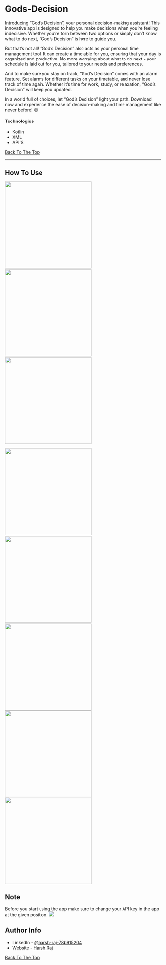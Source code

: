 # Gods-Decision

 Introducing “God’s Decision”, your personal decision-making assistant! This innovative app is designed to help you make decisions when you’re feeling indecisive. Whether you’re torn between two options or simply don’t know what to do next, “God’s Decision” is here to guide you.

But that’s not all! “God’s Decision” also acts as your personal time management tool. It can create a timetable for you, ensuring that your day is organized and productive. No more worrying about what to do next - your schedule is laid out for you, tailored to your needs and preferences.

And to make sure you stay on track, “God’s Decision” comes with an alarm feature. Set alarms for different tasks on your timetable, and never lose track of time again. Whether it’s time for work, study, or relaxation, “God’s Decision” will keep you updated.

In a world full of choices, let “God’s Decision” light your path. Download now and experience the ease of decision-making and time management like never before! 😊

#### Technologies

- Kotlin
- XML
- API'S

[Back To The Top](#read-me-template)

---

## How To Use
<img src="https://github.com/harshsharma7102001/Gods-Decision/blob/master/zero.jpg" width="280px"/> <img src="https://github.com/harshsharma7102001/Gods-Decision/blob/master/one.jpg" width="280px"/>
 <img src="https://github.com/harshsharma7102001/Gods-Decision/blob/master/two.jpg" width="280px"/>
 
 <img src="https://github.com/harshsharma7102001/Gods-Decision/blob/master/three.jpg" width="280px"/> <img src="https://github.com/harshsharma7102001/Gods-Decision/blob/master/four.jpg" width="280px"/>
 <img src="https://github.com/harshsharma7102001/Gods-Decision/blob/master/five.jpg" width="280px"/><img src="https://github.com/harshsharma7102001/Gods-Decision/blob/master/six.jpg" width="280px"/><img src="https://github.com/harshsharma7102001/Gods-Decision/blob/master/seven.jpg" width="280px"/>

## Note
Before you start using the app make sure to change your API key in the app at the given  position.
<img src="https://lh3.googleusercontent.com/-rLTjztzZ0eA/ZVo_0jJWVnI/AAAAAAAAAzc/tb5zt7tGWeoOHSwUpWGSnUGrQv_fYRG5QCNcBGAsYHQ/h53/note.png"/>


## Author Info

- LinkedIn - [@harsh-raj-78b915204](https://www.linkedin.com/in/harsh-raj-78b915204/)
- Website - [Harsh Raj](http://harshraj.online)

[Back To The Top](#read-me-template)
